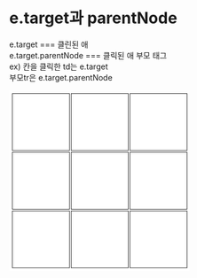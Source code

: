 # e.target과 parentNode

e.target === 클린된 애  
e.target.parentNode === 클릭된 애 부모 태그  
ex\) 칸을  클릭한 td는 e.target  
       부모tr은 e.target.parentNode

![](../.gitbook/assets/image%20%2829%29.png)

